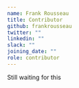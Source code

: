 ```yaml
---
name: Frank Rousseau
title: Contributor
github: frankrousseau
twitter: ""
linkedin: ""
slack: ""
joining_date: ""
role: contributor
---
```


Still waiting for this
